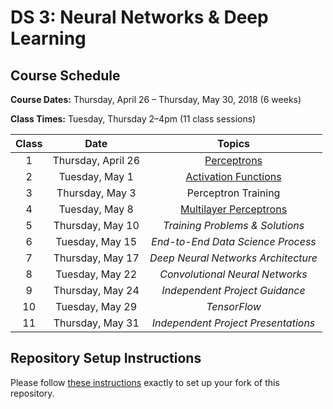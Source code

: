 # DS 3: Neural Networks & Deep Learning

## Course Schedule

**Course Dates:** Thursday, April 26 – Thursday, May 30, 2018 (6 weeks)

**Class Times:** Tuesday, Thursday 2–4pm (11 class sessions)

| Class |        Date         |               Topics                |
|:-----:|:-------------------:|:-----------------------------------:|
|   1   |  Thursday, April 26 | [Perceptrons]                       |
|   2   |   Tuesday, May 1    | [Activation Functions]              |
|   3   |  Thursday, May 3    | Perceptron Training                 |
|   4   |   Tuesday, May 8    | [Multilayer Perceptrons]            |
|   5   |  Thursday, May 10   | *Training Problems & Solutions*     |
|   6   |   Tuesday, May 15   | *End-to-End Data Science Process*   |
|   7   |  Thursday, May 17   | *Deep Neural Networks Architecture* |
|   8   |   Tuesday, May 22   | *Convolutional Neural Networks*     |
|   9   |  Thursday, May 24   | *Independent Project Guidance*      |
|  10   |   Tuesday, May 29   | *TensorFlow*                        |
|  11   |  Thursday, May 31   | *Independent Project Presentations* |


## Repository Setup Instructions

Please follow [these instructions](Setup.md) exactly to set up your fork of this repository.


[Perceptrons]: topics/Perceptrons.md
[Activation Functions]: topics/ActivationFunctions.md
[Multilayer Perceptrons]: topics/MultilayerPerceptrons.md
